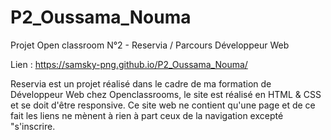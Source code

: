 # P2_Oussama_Nouma
Projet Open classroom N°2 - Reservia / Parcours Développeur Web

Lien : https://samsky-png.github.io/P2_Oussama_Nouma/

Reservia est un projet réalisé dans le cadre de ma formation de Développeur Web chez Openclassrooms, le site est réalisé en HTML & CSS et se doit d'être responsive. 
Ce site web ne contient qu'une page et de ce fait les liens ne mènent à rien à part ceux de la navigation excepté "s'inscrire.

